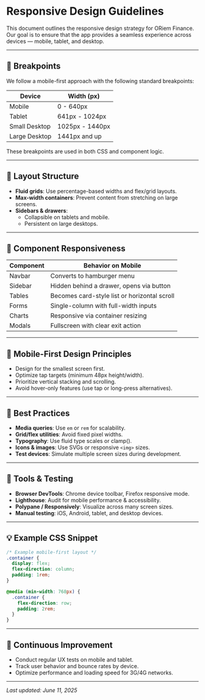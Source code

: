 # Responsive Design Guidelines

This document outlines the responsive design strategy for ORiem Finance. Our goal is to ensure that the app provides a seamless experience across devices — mobile, tablet, and desktop.

---

## 📐 Breakpoints

We follow a mobile-first approach with the following standard breakpoints:

| Device        | Width (px)     |
|---------------|----------------|
| Mobile        | 0 - 640px      |
| Tablet        | 641px - 1024px |
| Small Desktop | 1025px - 1440px|
| Large Desktop | 1441px and up  |

These breakpoints are used in both CSS and component logic.

---

## 🧱 Layout Structure

- **Fluid grids**: Use percentage-based widths and flex/grid layouts.
- **Max-width containers**: Prevent content from stretching on large screens.
- **Sidebars & drawers**:
  - Collapsible on tablets and mobile.
  - Persistent on large desktops.

---

## 🧩 Component Responsiveness

| Component        | Behavior on Mobile                             |
|------------------|-------------------------------------------------|
| Navbar           | Converts to hamburger menu                     |
| Sidebar          | Hidden behind a drawer, opens via button       |
| Tables           | Becomes card-style list or horizontal scroll   |
| Forms            | Single-column with full-width inputs           |
| Charts           | Responsive via container resizing              |
| Modals           | Fullscreen with clear exit action              |

---

## 📱 Mobile-First Design Principles

- Design for the smallest screen first.
- Optimize tap targets (minimum 48px height/width).
- Prioritize vertical stacking and scrolling.
- Avoid hover-only features (use tap or long-press alternatives).

---

## 🎯 Best Practices

- **Media queries**: Use `em` or `rem` for scalability.
- **Grid/flex utilities**: Avoid fixed pixel widths.
- **Typography**: Use fluid type scales or clamp().
- **Icons & images**: Use SVGs or responsive `<img>` sizes.
- **Test devices**: Simulate multiple screen sizes during development.

---

## 🧪 Tools & Testing

- **Browser DevTools**: Chrome device toolbar, Firefox responsive mode.
- **Lighthouse**: Audit for mobile performance & accessibility.
- **Polypane / Responsively**: Visualize across many screen sizes.
- **Manual testing**: iOS, Android, tablet, and desktop devices.

---

## 💡 Example CSS Snippet

```css
/* Example mobile-first layout */
.container {
  display: flex;
  flex-direction: column;
  padding: 1rem;
}

@media (min-width: 768px) {
  .container {
    flex-direction: row;
    padding: 2rem;
  }
}
```

---

## 🔁 Continuous Improvement

- Conduct regular UX tests on mobile and tablet.
- Track user behavior and bounce rates by device.
- Optimize performance and loading speed for 3G/4G networks.

---

_Last updated: June 11, 2025_
